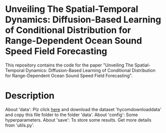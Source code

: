 # Unveiling The Spatial-Temporal Dynamics: Diffusion-Based Learning of Conditional Distribution for Range-Dependent Ocean Sound Speed Field Forecasting
This repository contains the code for the paper "Unveiling The Spatial-Temporal Dynamics: Diffusion-Based Learning of Conditional Distribution for Range-Dependent Ocean Sound Speed Field Forecasting".
# Description
About 'data': Plz click [here](https://drive.google.com/drive/my-drive) and download the dataset 'hycomdownloaddata' and copy this file folder to the folder 'data'.
About 'config': Some hyperparameters. 
About 'save': To store some results. Get more details from 'utils.py'.
